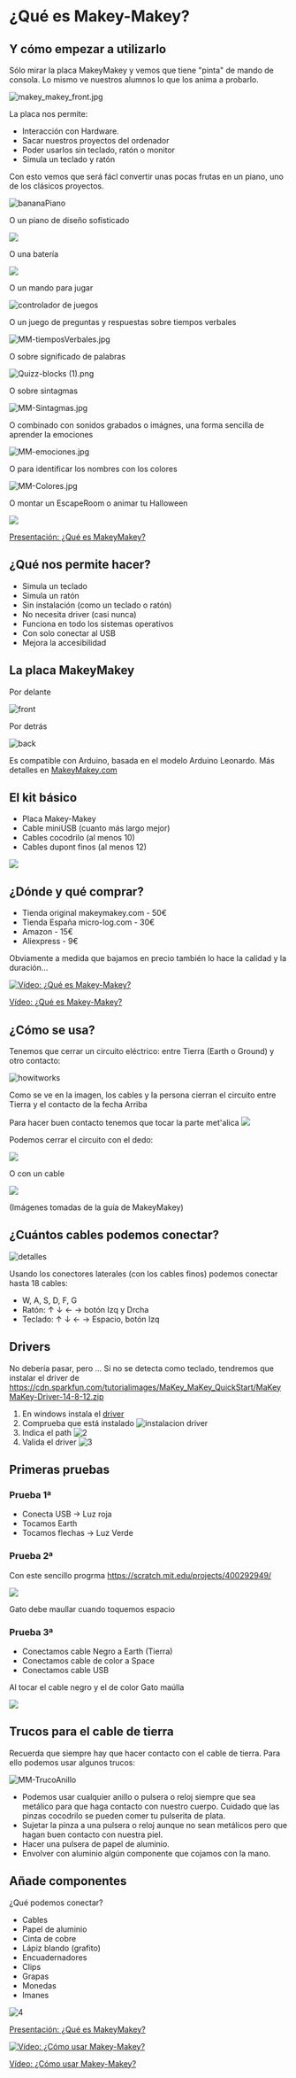 
# ¿Qué es Makey-Makey?

## Y cómo empezar a utilizarlo

Sólo mirar la placa MakeyMakey y vemos que tiene "pinta" de mando de consola. Lo mismo ve nuestros alumnos lo que los anima a probarlo.

![makey_makey_front.jpg](../images/makey_makey_front.jpg)

La placa nos permite:

* Interacción con Hardware.
* Sacar nuestros proyectos del ordenador
* Poder usarlos sin teclado,  ratón o monitor  
* Simula un teclado y ratón

Con esto vemos que será fácl convertir unas pocas frutas en un piano, uno de los clásicos proyectos.

![bananaPiano](../images/bananaPiano.jpg)

O un piano de diseño sofisticado

![](../images/MM-diseño.jpg)

O una batería

![](../images/bateria.jpg)

O un mando para jugar

![controlador de juegos](https://i.pinimg.com/originals/40/7c/56/407c56b1e85a0f68a31a0ecb4e8bc3d9.jpg)

O un juego de preguntas y respuestas sobre tiempos verbales

![MM-tiemposVerbales.jpg](../images/MM-tiemposVerbales.jpg)

O sobre significado de palabras

![Quizz-blocks (1).png](../images/Quizz-blocks.png)

O sobre sintagmas

![MM-Sintagmas.jpg](../images/MM-Sintagmas.jpg)

O combinado con sonidos grabados o imágnes, una forma sencilla de aprender la emociones

![MM-emociones.jpg](../images/MM-Emociones.jpg)

O para identificar los nombres con los colores

![MM-Colores.jpg](../images/Kahoot.jpg)

O montar un EscapeRoom o animar tu Halloween

![](../images/MontajePuerta0.png)

[Presentación: ¿Qué es MakeyMakey?](https://docs.google.com/presentation/d/1VPMIUyigIx8NufRw1sIC-4nzrLnbFGXjXMV_So_jYVo/edit?usp=sharing)

## ¿Qué nos permite hacer?

* Simula un teclado
* Simula un ratón
* Sin instalación (como un teclado o ratón)
* No necesita driver (casi nunca)
* Funciona en todo los sistemas operativos
* Con solo conectar al USB
* Mejora la accesibilidad

## La placa MakeyMakey

Por delante

![front](../images/makey_makey_front.jpg)

Por detrás

![back](../images/back_MakeyMakey.png)

Es compatible con Arduino, basada en el modelo Arduino Leonardo. Más detalles en [MakeyMakey.com](https://MakeyMakey.com)

## El kit básico

* Placa Makey-Makey
* Cable miniUSB (cuanto más largo mejor)
* Cables cocodrilo (al menos 10)
* Cables dupont finos (al menos 12)

![](../images/KitMakeyMakey.png)

## ¿Dónde y qué comprar?

* Tienda original makeymakey.com - 50€
* Tienda España micro-log.com - 30€
* Amazon - 15€
* Aliexpress  -  9€

Obviamente a medida que bajamos en precio también lo hace la calidad y la duración...

[![Vídeo: ¿Qué es Makey-Makey?](https://img.youtube.com/vi/g_C3AI79kUA/0.jpg)](https://youtu.be/g_C3AI79kUA)

[Vídeo: ¿Qué es Makey-Makey?](https://youtu.be/g_C3AI79kUA)


## ¿Cómo se usa?

Tenemos que cerrar  un circuito eléctrico: entre Tierra (Earth o Ground) y otro contacto:

![howitworks](../images/makey-makey-how-it-works.jpg)

Como se ve en la imagen, los cables y la persona cierran el circuito entre Tierra y el contacto de la fecha Arriba

Para hacer buen contacto tenemos que tocar la parte met'alica
![](../images/TocarLoMetalico.png)

Podemos cerrar el circuito con el dedo:

![](../images/CerrarCircuitoDedo.png)

O con un cable

![](../images/CerrarCircuitoCable.png)

(Imágenes tomadas de la guía de MakeyMakey)


## ¿Cuántos cables  podemos conectar?

![detalles](https://cdn.sparkfun.com/assets/b/0/0/9/1/52e94391ce395fb9278b4567.png)

Usando los conectores laterales (con los cables finos) podemos conectar hasta 18 cables:
* W, A, S, D, F, G
* Ratón: ↑ ↓ ← → botón Izq y Drcha
* Teclado: ↑ ↓ ← → Espacio, botón Izq

## Drivers

No debería pasar, pero ... Si no se detecta como teclado, tendremos que instalar el driver de https://cdn.sparkfun.com/tutorialimages/MaKey_MaKey_QuickStart/MaKeyMaKey-Driver-14-8-12.zip

1. En windows instala el [driver](https://cdn.sparkfun.com/tutorialimages/MaKey_MaKey_QuickStart/MaKeyMaKey-Driver-14-8-12.zip)
1. Comprueba que está instalado
![instalacion driver](https://cdn.sparkfun.com/assets/7/c/d/9/8/52e94a51ce395f325c8b4568.png)
1. Indica el path
![2](https://cdn.sparkfun.com/assets/c/9/3/6/c/52e94a53ce395f623c8b456b.png)
1. Valida el driver
![3](https://cdn.sparkfun.com/assets/1/1/6/2/7/52e94a4ace395f72658b456b.png)

## Primeras pruebas

### Prueba 1ª

* Conecta USB ->  Luz roja
* Tocamos Earth
* Tocamos flechas -> Luz Verde

### Prueba 2ª

Con este sencillo progrma https://scratch.mit.edu/projects/400292949/

![](../images/MM-1prueba.png) 

Gato debe maullar cuando toquemos espacio

### Prueba 3ª

* Conectamos cable Negro a Earth (Tierra)
* Conectamos cable de color a Space
* Conectamos cable USB

Al tocar el cable negro y el de color Gato maúlla

![](../images/MM-3Prueba.png)

## Trucos para el cable de tierra

Recuerda que siempre hay que hacer contacto con el cable de tierra. Para ello podemos usar algunos trucos:

![MM-TrucoAnillo](../images/MM-TrucoAnillo.jpg)

* Podemos usar cualquier anillo o pulsera o reloj siempre que sea metálico para que haga contacto con nuestro cuerpo. Cuidado que las pinzas cocodrilo se pueden comer tu pulserita de plata.
* Sujetar la pinza a una pulsera o reloj aunque no sean metálicos pero que hagan buen contacto con nuestra piel.
* Hacer una pulsera de papel de aluminio.
* Envolver con aluminio algún componente que cojamos con la mano.

## Añade componentes

¿Qué podemos conectar?
* Cables
* Papel de aluminio
* Cinta de cobre
* Lápiz blando (grafito)
* Encuadernadores
* Clips
* Grapas
* Monedas
* Imanes

![4](https://cdn.sparkfun.com/r/600-600/assets/7/f/e/6/3/52e95334ce395fe8108b456d.jpg)

[Presentación: ¿Qué es MakeyMakey?](https://docs.google.com/presentation/d/1VPMIUyigIx8NufRw1sIC-4nzrLnbFGXjXMV_So_jYVo/edit?usp=sharing)

[![Vídeo: ¿Cómo usar Makey-Makey? ](https://img.youtube.com/vi/yEZgaEV5FMM/0.jpg)](https://youtu.be/yEZgaEV5FMM)


[Vídeo: ¿Cómo usar Makey-Makey?](https://youtu.be/yEZgaEV5FMM)

